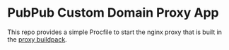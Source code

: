 # PubPub Custom Domain Proxy App

This repo provides a simple Procfile to start the nginx proxy that is built in the [proxy buildpack](https://github.com/pubpub/custom-domain-proxy-buildpack).